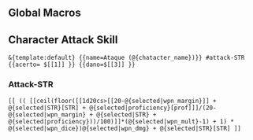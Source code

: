 ## Global Macros

## Character Attack Skill
```
&{template:default} {{name=Ataque (@{chatacter_name})}} #attack-STR {{acerto= $[[1]] }} {{dano=$[[3]] }}
```

### Attack-STR
```
[[ (( [[ceil(floor([[1d20cs>[[20-@{selected|wpn_margin}]] + @{selected|STR}[STR] + @{selected|proficiency}[prof]]]/(20-@{selected|wpn_margin} + @{selected|STR} + @{selected|proficiency}))/100)]]*(@{selected|wpn_mult}-1) + 1) * @{selected|wpn_dice})@{selected|wpn_dmg} + @{selected|STR}[STR] ]]
```






 
